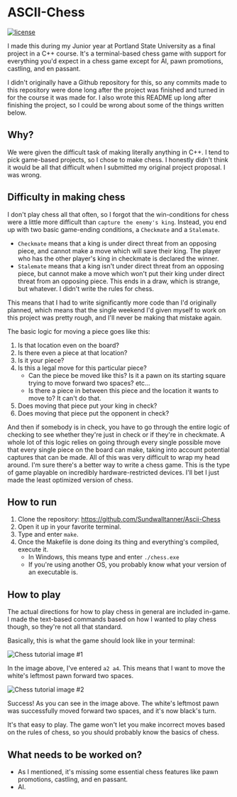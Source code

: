 # ASCII-Chess
[![license](http://img.shields.io/badge/license-MIT-blue.svg)](https://github.com/Sundwalltanner/Ascii-Chess/blob/master/LICENSE)

I made this during my Junior year at Portland State University as a final project in a C++ course. It's a terminal-based chess game with support for everything you'd expect in a chess game except for AI, pawn promotions, castling, and en passant.

I didn't originally have a Github repository for this, so any commits made to this repository were done long after the project was finished and turned in for the course it was made for. I also wrote this README up long after finishing the project, so I could be wrong about some of the things written below.

## Why?
We were given the difficult task of making literally anything in C++. I tend to pick game-based projects, so I chose to make chess. I honestly didn't think it would be all that difficult when I submitted my original project proposal. I was wrong.

## Difficulty in making chess
I don't play chess all that often, so I forgot that the win-conditions for chess were a little more difficult than ```capture the enemy's king```. Instead, you end up with two basic game-ending conditions, a ```Checkmate``` and a ```Stalemate```.

* ```Checkmate``` means that a king is under direct threat from an opposing piece, and cannot make a move which will save their king. The player who has the other player's king in checkmate is declared the winner.
* ```Stalemate``` means that a king isn't under direct threat from an opposing piece, but cannot make a move which won't put their king under direct threat from an opposing piece. This ends in a draw, which is strange, but whatever. I didn't write the rules for chess.

This means that I had to write significantly more code than I'd originally planned, which means that the single weekend I'd given myself to work on this project was pretty rough, and I'll never be making that mistake again.

The basic logic for moving a piece goes like this:

1. Is that location even on the board?
2. Is there even a piece at that location?
3. Is it your piece?
4. Is this a legal move for this particular piece?
    * Can the piece be moved like this? Is it a pawn on its starting square trying to move forward two spaces? etc...
    * Is there a piece in between this piece and the location it wants to move to? It can't do that.
5. Does moving that piece put your king in check?
6. Does moving that piece put the opponent in check?

And then if somebody is in check, you have to go through the entire logic of checking to see whether they're just in check or if they're in checkmate. A whole lot of this logic relies on going through every single possible move that every single piece on the board can make, taking into account potential captures that can be made. All of this was very difficult to wrap my head around. I'm sure there's a better way to write a chess game. This is the type of game playable on incredibly hardware-restricted devices. I'll bet I just made the least optimized version of chess.

## How to run
1. Clone the repository: https://github.com/Sundwalltanner/Ascii-Chess
2. Open it up in your favorite terminal.
3. Type and enter ```make```.
4. Once the Makefile is done doing its thing and everything's compiled, execute it.
    * In Windows, this means type and enter ```./chess.exe```
    * If you're using another OS, you probably know what your version of an executable is.

## How to play
The actual directions for how to play chess in general are included in-game. I made the text-based commands based on how I wanted to play chess though, so they're not all that standard.

Basically, this is what the game should look like in your terminal:

![Chess tutorial image #1](https://i.imgur.com/GYG7nGS.png)

In the image above, I've entered ```a2 a4```. This means that I want to move the white's leftmost pawn forward two spaces.

![Chess tutorial image #2](https://i.imgur.com/wi67VVp.png)

Success! As you can see in the image above. The white's leftmost pawn was successfully moved forward two spaces, and it's now black's turn.

It's that easy to play. The game won't let you make incorrect moves based on the rules of chess, so you should probably know the basics of chess.

## What needs to be worked on?
* As I mentioned, it's missing some essential chess features like pawn promotions, castling, and en passant.
* AI.